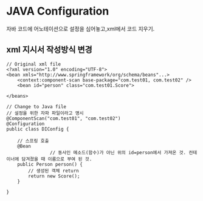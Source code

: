 # JAVA Configuration
자바 코드에 어노테이션으로 설정을 심어놓고,xml에서 코드 지우기.

## xml 지시서 작성방식 변경

    // Original xml file
    <?xml version="1.0" encoding="UTF-8">
    <bean xmls="http://www.springframework/org/schema/beans"...>
        <context:component-scan base-package="com.test01, com.test02" />
        <bean id="person" class="com.test01.Score">

    </beans>

    // Change to Java file
    // 설정을 위한 자파 파일이라고 명시
    @ComponentScan("com.test01", "com.test02")
    @Configuration
    public class DIConfig {
        
        // 스프링 호출
        @Bean
                    // 동사인 메소드(함수)가 아닌 위의 id=person에서 가져온 것. 컨테이너에 담겨졌을 때 이름으로 부여 된 것.
        public Person person() {
            // 생성된 객체 return
            return new Score();
        }

    }
    